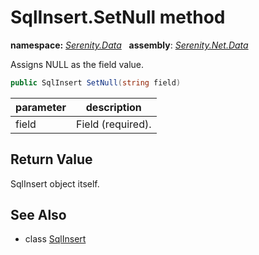 # SqlInsert.SetNull method
**namespace:** *[Serenity.Data](../../README.md#serenity.data-namespace)*   **assembly**: *[Serenity.Net.Data](../../README.md)*

Assigns NULL as the field value.

```csharp
public SqlInsert SetNull(string field)
```

| parameter | description |
| --- | --- |
| field | Field (required). |

## Return Value

SqlInsert object itself.

## See Also

* class [SqlInsert](../SqlInsert.md)
